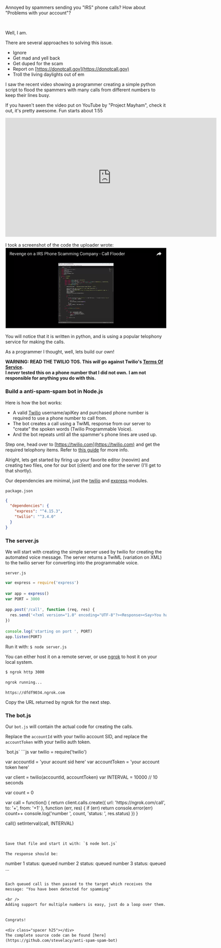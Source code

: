 Annoyed by spammers sending you "IRS" phone calls? How about "Problems with your account"?

<br />

Well, I am.
<div class="spacer h25"></div>

There are several approaches to solving this issue.


- Ignore
- Get mad and yell back
- Get duped for the scam
- Report on [https://donotcall.gov](https://donotcall.gov)
- Troll the living daylights out of em

<div class="spacer h25"></div>

I saw the recent video showing a programmer creating a simple python script to flood the spammers with many calls from different numbers to keep their lines busy.

<div class="spacer h25"></div>

If you haven't seen the video put on YouTube by "Project Mayham", check it out, it's pretty awesome. Fun starts about 1:55

<iframe width="660" height="371" src="https://www.youtube.com/embed/EzedMdx6QG4?start=115" frameborder="0" allowfullscreen></iframe>

<br />

I took a screenshot of the code the uploader wrote:
<img src="./screen1.png" />
<div class="spacer h25"></div>
You will notice that it is written in python, and is using a popular telophony service for making the calls.
<div class="spacer h25"></div>

As a programmer I thought, well, lets build our own!

<div class="spacer h25"></div>

**WARNING: READ THE TWILIO TOS. This _will_ go against Twilio's [Terms Of Service](https://www.twilio.com/legal/aup).**
<br />
**I _never_ tested this on a phone number that I did not own.**
**I am not responsible for anything you do with this.**

<div class="spacer h50"></div>

### Build a anti-spam-spam bot in Node.js

<div class="spacer h50"></div>

Here is how the bot works:

- A valid [Twilio](https://www.twilio.com) username/apiKey and purchased phone number is required to use a phone number to call from.
- The bot creates a call using a TwiML response from our server to "create" the spoken words (Twilio Programmable Voice).
- And the bot repeats until all the spammer's phone lines are used up.
<div class="spacer h50"></div>

Step one, head over to [https://twilio.com](https://twilio.com) and get the required telophony items. Refer to [this guide](https://www.twilio.com/docs/quickstart/node/programmable-voice#getting-started) for more info.


<div class="spacer h25"></div>
Alright, lets get started by firing up your favorite editor (neovim) and creating two files, one for our bot (client) and one for the server (I'll get to that shortly).

Our dependencies are minimal, just the [twilio](https://www.npmjs.com/package/twilio) and [express](https://www.npmjs.com/package/express) modules.
<div class="spacer h25"></div>

`package.json`

```json
{
  "dependencies": {
    "express": "^4.15.3",
    "twilio": "^3.4.0"
  }
}
```



### The server.js

We will start with creating the simple server used by twilio for creating the automated voice message.
The server returns a TwiML (variation on XML) to the twilio server for converting into the programmable voice.

<div class="spacer h25"></div>

`server.js`


```js
var express = require('express')

var app = express()
var PORT = 3000

app.post('/call', function (req, res) {
  res.send('<?xml version="1.0" encoding="UTF-8"?><Response><Say>You have been detected for spamming</Say></Response>')
})

console.log('starting on port ', PORT)
app.listen(PORT)

```
<div class="spacer h25"></div>

Run it with: `$ node server.js`

You can either host it on a remote server, or use [ngrok](https://ngrok.com/) to host it on your local system.

```
$ ngrok http 3000

ngrok running...

https://dfdf9034.ngrok.com
```

Copy the URL returned by ngrok for the next step.

<div class="spacer h50"></div>

### The bot.js
<div class="spacer h25"></div>

Our `bot.js` will contain the actual code for creating the calls.

Replace the `accountId` with your twilio account SID, and replace the `accountToken` with your twilio auth token.

<div class="spacer h25"></div>
`bot.js`
```js
var twilio = require('twilio')

var accountId = 'your acount sid here'
var accountToken = 'your account token here'

var client = twilio(accountId, accountToken)
var INTERVAL = 10000 // 10 seconds

var count = 0

var call = function() {
  return client.calls.create({
    url: 'https://<your ngrok random url>ngrok.com/call',
    to: '+<the spammers number>',
    from: '+1<the twilio phone number you purchased>'
  }, function (err, res) {
    if (err) return console.error(err)
    count++
    console.log('number ', count, 'status: ', res.status)
  })
}

call()
setInterval(call, INTERVAL)
```


Save that file and start it with: `$ node bot.js`

The response should be:

```
number  1 status: queued
number  2 status: queued
number  3 status: queued
...
```

Each queued call is then passed to the target which receives the message: "You have been detected for spamming"

<br />
Adding support for multiple numbers is easy, just do a loop over them.


Congrats!

<div class="spacer h25"></div>
The complete source code can be found [here](https://github.com/stevelacy/anti-spam-spam-bot)
